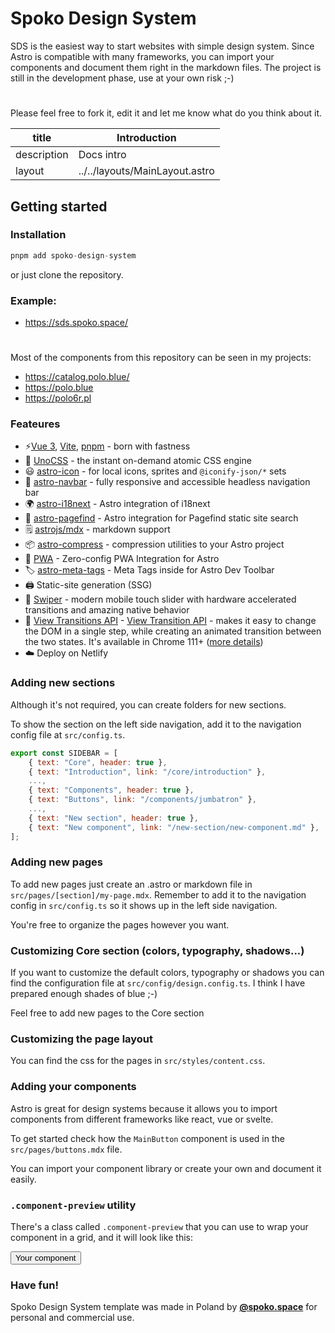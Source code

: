 # Spoko Design System

SDS is the easiest way to start websites with simple design system. Since Astro is compatible with many frameworks, you can import your components and document them right in the markdown files.
The project is still in the development phase, use at your own risk ;-)
#
Please feel free to fork it, edit it and let me know what do you think about it.



| title       | Introduction                   |
|-------------|--------------------------------|
| description | Docs intro                     |
| layout      | ../../layouts/MainLayout.astro |


## Getting started

### Installation

```js
pnpm add spoko-design-system
```

or just clone the repository.



### Example:
- https://sds.spoko.space/

#

Most of the components from this repository can be seen in my projects:

- https://catalog.polo.blue/
- https://polo.blue
- https://polo6r.pl


### Feateures
- ⚡️[Vue 3](https://github.com/vuejs/core), [Vite](https://github.com/vitejs/vite), [pnpm](https://pnpm.io/) - born with fastness
- 🎨 [UnoCSS](https://github.com/antfu/unocss) - the instant on-demand atomic CSS engine
- 😃 [astro-icon](https://github.com/natemoo-re/astro-icon) - for local icons, sprites and `@iconify-json/*` sets
- 🍔 [astro-navbar](https://github.com/surjithctly/astro-navbar) -  fully responsive and accessible headless navigation bar
- 🌍 [astro-i18next](https://github.com/yassinedoghri/astro-i18next) - Astro integration of i18next
- 🔎 [astro-pagefind](https://github.com/shishkin/astro-pagefind) - Astro integration for Pagefind static site search
- 🗒 [astrojs/mdx](https://github.com/withastro/astro/tree/main/packages/integrations/mdx/) - markdown support
- 📦 [astro-compress](https://github.com/astro-community/AstroCompress) - compression utilities to your Astro project
- 📲 [PWA](https://github.com/vite-pwa/astro) - Zero-config PWA Integration for Astro
- 🏷️ [astro-meta-tags](https://github.com/patrick91/astro-meta-tags) - Meta Tags inside for Astro Dev Toolbar
- 🖨 Static-site generation (SSG)
- 🎡 [Swiper](https://github.com/nolimits4web/swiper) - modern mobile touch slider with hardware accelerated transitions and amazing native behavior
- 🌠 [View Transitions API](https://docs.astro.build/en/guides/view-transitions/#full-site-view-transitions-spa-mode) - [View Transition API](https://developer.mozilla.org/en-US/docs/Web/API/Document/startViewTransition) - makes it easy to change the DOM in a single step, while creating an animated transition between the two states. It's available in Chrome 111+ ([more details](https://developer.chrome.com/docs/web-platform/view-transitions?hl=en))
- ☁️ Deploy on Netlify

### Adding new sections

Although it's not required, you can create folders for new sections.

To show the section on the left side navigation, add it to the navigation config file at `src/config.ts`.


```js
export const SIDEBAR = [
    { text: "Core", header: true },
    { text: "Introduction", link: "/core/introduction" },
    ...,
    { text: "Components", header: true },
    { text: "Buttons", link: "/components/jumbatron" },
    ...,
    { text: "New section", header: true },
    { text: "New component", link: "/new-section/new-component.md" },
];
```

### Adding new pages

To add new pages just create an .astro or markdown file in `src/pages/[section]/my-page.mdx`. Remember to add it to the navigation config in `src/config.ts` so it shows up in the left side navigation.

You're free to organize the pages however you want.

### Customizing Core section (colors, typography, shadows...)

If you want to customize the default colors, typography or shadows you can find the configuration file at `src/config/design.config.ts`.  I think I have prepared enough shades of blue ;-)

Feel free to add new pages to the Core section


### Customizing the page layout

You can find the css for the pages in `src/styles/content.css`.


### Adding your components

Astro is great for design systems because it allows you to import components from different frameworks like react, vue or svelte.

To get started check how the `MainButton` component is used in the `src/pages/buttons.mdx` file.

You can import your component library or create your own and document it easily.


### `.component-preview` utility

There's a class called `.component-preview` that you can use to wrap your component in a grid, and it will look like this:

<div class="component-preview">
    <button class="text-white bg-blue-500 px-4 py-2 rounded-md">Your component</button>
</div>


### Have fun!

Spoko Design System template was made in Poland by **[@spoko.space](https://spoko.space)** for personal and commercial use.

